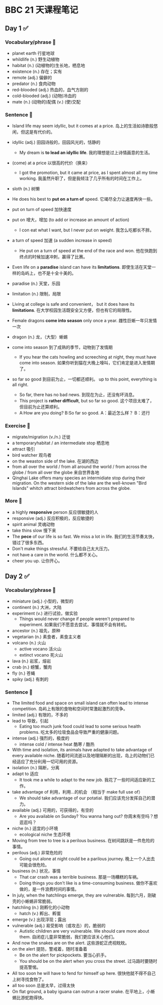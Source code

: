 # BBC 21 天课程笔记

## Day 1 ✅

### Vocabulary/phrase 🙆‍

- planet earth 行星地球
- whildlife (n.) 野生动植物
- habitat (n.) (动植物的)生长地，栖息地
- existence (n.) 存在；实有
- remote (adj.) 偏僻的
- predator (n.) 食肉动物
- red-blooded (adj.) 热血的，血气方刚的
- cold-blooded (adj.) (动物)冷血的
- mate (n.) (动物的)配偶 (v.) (使)交配

### Sentence 📜

- Island life may seem idyllic, but it comes at a price. 岛上的生活如诗歌般悠闲，但这是有代价的。
- idyllic (adj.) 田园诗般的，田园风光的，恬静的
  - My dream is **to lead an idyllic life**. 我的理想是过上诗情画意的生活。
- (come) at a price 以很高的代价（换来）
  - I got the promotion, but it came at price, as I spent almost all my time working. 我虽然升职了，但是我倾注了几乎所有的时间在工作上。
- sloth (n.) 树懒

- He does his best to **put on** **a turn of** speed. 它竭尽全力让速度再快一些。
- put on turn of speed 加快速度
- put on 增大，增加 (to add or increase an amount of action)
  - I con eat what I want, but I never put on weight. 我怎么吃都长不胖。
- a turn of speed 加速 (a sudden increase in speed)
  - He put on a turn of speed at the end of the race and won. 他在快跑到终点的时候加速冲刺，赢得了比赛。

- Even life on a **paradise** island can have its **limitations**. 即使生活在天堂一样的岛屿上，也不是十全十美的。
- paradise (n.) 天堂，乐园
- limitation (n.) 限制，局限
- Living at college is safe and convenient， but it does have its **limitations**. 在大学校园生活既安全又方便，但也有它的局限性。

- Female dragons **come into season** only once a year. 雌性巨蜥一年只发情一次
- dragon (n.) 龙，（大型）蜥蜴
- come into season 到了成熟的季节，动物到了发情期
  - If you hear the cats howling and screeching at night, they must have come into season. 如果你听到猫在大晚上嚎叫，它们肯定是进入发情期了。
- so far so good 到目前为止，一切都还顺利。 up to this point, everything is all right.
  - So far, there has no bad news. 到现在为止，还没有坏消息。
  - This project is **rather difficult**, but so far so good. 这个项目太难了，但目前为止还算顺利。
  - A:How are you doing? B:So far so good. A：最近怎么样？ B：还行

### Exercise 📝

- migrate/migration (v./n.) 迁徙
- a temporaryhabitat / an intermediate stop 栖息地
- attract 吸引
- bird watcher 观鸟者
- on the weaston side of the lake. 在湖的西边
- from all over the world / from all around the world / from across the globe / from all over the globe 来自世界各地
- Qinghai Lake offers many species an intermidiate stop during their migration. On the western side of the lake are the well-known "Bird Islands" whitch attract birdwatchers from across the globe.

### More 🎁

- a highly **responsive** person 反应很敏捷的人
- responsive (adj.) 反应积极的，反应敏捷的
- spirit animal 灵魂动物
- take thins slow 慢下来
- The **pece** of our life is so fast. We miss a lot in life. 我们的生活节奏太快，错过了很多东西。
- Don't make things stressful. 不要给自己太大压力。
- not have a care in the world. 什么都不关心。
- cheer you up. 让你开心。

## Day 2 ✅

### Vocabulary/phrase 🙆‍

- miniature (adj.) 小型的，微型的
- continent (n.) 大洲，大陆
- experiment (v.) 进行试验，做实验
  - Things would never change if people weren't prepared to experiment. 如果我们不愿意去尝试，事情就不会有转机。
- ancestor (n.) 祖先，原种
- vegetarian (n.) 素食者，素食主义者
- volcano (n.) 火山
  - active vocano 活火山
  - extinct vocano 死火山
- lava (n.) 岩浆，熔岩
- crab (n.) 螃蟹，蟹肉
- fly (n.) 苍蝇
- spiky (adj.) 有刺的

### Sentence 📜

- The limited food and space on small island can often lead to intense competition. 岛屿上有限的食物和空间时常激起激烈的竞争。
- limited (adj.) 有限的，不多的
- lead to 导致，引起
  - Eating too much junk food could lead to some serious health problems. 吃太多的垃圾食品会导致严重的健康问题。
- intense (adj.) 强烈的，极度的
  - intense cold / intense heat 酷寒 / 酷热
- With time and isolation, its animals have adapted to take advantage of every available niche. 随着时间流逝以及地理隔断的出现，岛上的动物们已经适应了充分利用一切可用的资源。
- isolation (n.) 隔断，分离
- adapt to 适应
  - It took me a while to adapt to the new job. 我花了一些时间适应新的工作。
- take advantage of 利用，利用...的机会 （相当于 make full use of）
  - We should take advantage of our potatial. 我们应该充分发挥自己的潜力。
- available (adj.) 可用的，可获得的，有空的
  - Are you available on Sunday? You wanna hang out? 你周末有空吗？想逛逛吗？
- niche (n.) 适宜的小环境
  - ecological niche 生态环境
- Moving from tree to tree is a perilous business. 在树间跳跃是一件危险的事情。
- perilous (adj.) 非常危险的
  - Going out alone at night could be a parilous journey. 晚上一个人出去可能会很危险。
- business (n.) 状况，事情
  - That car crash was a terrible business. 那是一场糟糕的车祸。
  - Doing things you don't like is a time-consuming business. 做你不喜欢做的，是一件浪费时间的事情。
- In july, when the hatchlings emerge, they are vulnerable. 每到六月，刚破壳的小蜥蜴非常脆弱。
- hatchling (n.) 刚孵化的小动物
  - hatch (v.) 孵出、孵蛋
- emerge (v.) 出现浮现；露出
- vulnerable (adj.) 易受影响（或攻击）的，脆弱的
  - Autistic children are very vulnerable. We should care more about them. 自闭症儿童非常脆弱，我们更应该关心他们。
- And now the snakes are on the alert. 这些游蛇正虎视眈眈。
- on the alert 提防，警戒着，随时准备着
  - Be on the alert for pickpockets. 要当心扒手。
  - You should be on the alert when you cross the street. 过马路时要随时提高警惕。
- All too soon he will have to fend for himself up here. 很快他就不得不自己上树寻找食物了。
- all too soon 总是太早，过得太快
- On flat ground, a baby iguana can outrun a racer snake. 在平地上，小蜥蜴比游蛇跑得快。
